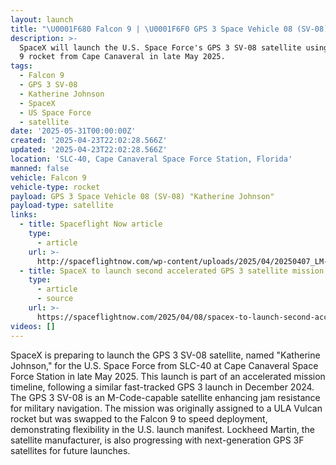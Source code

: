 ```yaml
---
layout: launch
title: "\U0001F680 Falcon 9 | \U0001F6F0 GPS 3 Space Vehicle 08 (SV-08) \"Katherine Johnson\""
description: >-
  SpaceX will launch the U.S. Space Force's GPS 3 SV-08 satellite using a Falcon
  9 rocket from Cape Canaveral in late May 2025.
tags:
  - Falcon 9
  - GPS 3 SV-08
  - Katherine Johnson
  - SpaceX
  - US Space Force
  - satellite
date: '2025-05-31T00:00:00Z'
created: '2025-04-23T22:02:28.566Z'
updated: '2025-04-23T22:02:28.566Z'
location: 'SLC-40, Cape Canaveral Space Force Station, Florida'
manned: false
vehicle: Falcon 9
vehicle-type: rocket
payload: GPS 3 Space Vehicle 08 (SV-08) "Katherine Johnson"
payload-type: satellite
links:
  - title: Spaceflight Now article
    type:
      - article
    url: >-
      http://spaceflightnow.com/wp-content/uploads/2025/04/20250407_LM-GPS-III-SV08-Box-Up.jpg
  - title: SpaceX to launch second accelerated GPS 3 satellite mission in late May
    type:
      - article
      - source
    url: >-
      https://spaceflightnow.com/2025/04/08/spacex-to-launch-second-accelerated-gps-3-satellite-mission-in-late-may/
videos: []
---
```

SpaceX is preparing to launch the GPS 3 SV-08 satellite, named "Katherine Johnson," for the U.S. Space Force from SLC-40 at Cape Canaveral Space Force Station in late May 2025. This launch is part of an accelerated mission timeline, following a similar fast-tracked GPS 3 launch in December 2024. The GPS 3 SV-08 is an M-Code-capable satellite enhancing jam resistance for military navigation. The mission was originally assigned to a ULA Vulcan rocket but was swapped to the Falcon 9 to speed deployment, demonstrating flexibility in the U.S. launch manifest. Lockheed Martin, the satellite manufacturer, is also progressing with next-generation GPS 3F satellites for future launches.
